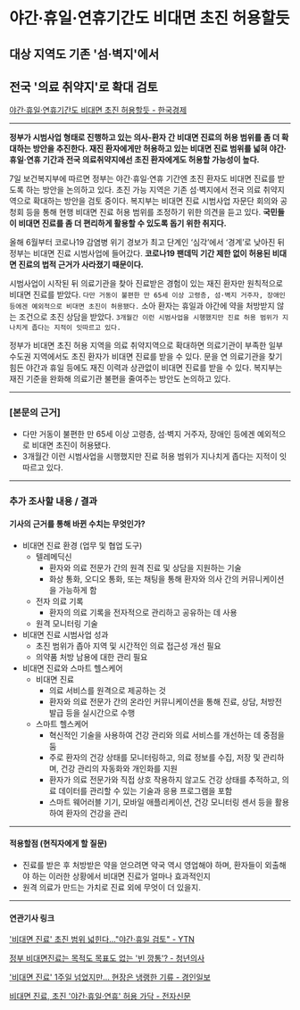 # 야간·휴일·연휴기간도 비대면 초진 허용할듯
## 대상 지역도 기존 '섬·벽지'에서
## 전국 '의료 취약지'로 확대 검토
[야간·휴일·연휴기간도 비대면 초진 허용할듯 - 한국경제](https://n.news.naver.com/article/newspaper/015/0004889139?date=20230908 "야간·휴일·연휴기간도 비대면 초진 허용할듯")

---

**정부가 시범사업 형태로 진행하고 있는 의사-환자 간 비대면 진료의 허용 범위를 좀 더 확대하는 방안을 추진한다. 재진 환자에게만 허용하고 있는 비대면 진료 범위를 넓혀 야간·휴일·연휴 기간과 전국 의료취약지에선 초진 환자에게도 허용할 가능성이 높다.**

7일 보건복지부에 따르면 정부는 야간·휴일·연휴 기간엔 초진 환자도 비대면 진료를 받도록 하는 방안을 논의하고 있다. 초진 가능 지역은 기존 섬·벽지에서 전국 의료 취약지역으로 확대하는 방안을 검토 중이다. 복지부는 비대면 진료 시범사업 자문단 회의와 공청회 등을 통해 현행 비대면 진료 허용 범위를 조정하기 위한 의견을 듣고 있다. **국민들이 비대면 진료를 좀 더 편리하게 활용할 수 있도록 돕기 위한 취지다.**

올해 6월부터 코로나19 감염병 위기 경보가 최고 단계인 ‘심각’에서 ‘경계’로 낮아진 뒤 정부는 비대면 진료 시범사업에 들어갔다. **코로나19 팬데믹 기간 제한 없이 허용된 비대면 진료의 법적 근거가 사라졌기 때문이다.**

시범사업이 시작된 뒤 의료기관을 찾아 진료받은 경험이 있는 재진 환자만 원칙적으로 비대면 진료를 받았다. `다만 거동이 불편한 만 65세 이상 고령층, 섬·벽지 거주자, 장애인 등에겐 예외적으로 비대면 초진이 허용됐다.` 소아 환자는 휴일과 야간에 약을 처방받지 않는 조건으로 초진 상담을 받았다. `3개월간 이런 시범사업을 시행했지만 진료 허용 범위가 지나치게 좁다는 지적이 잇따르고 있다.`

정부가 비대면 초진 허용 지역을 의료 취약지역으로 확대하면 의료기관이 부족한 일부 수도권 지역에서도 초진 환자가 비대면 진료를 받을 수 있다. 문을 연 의료기관을 찾기 힘든 야간과 휴일 등에도 재진 이력과 상관없이 비대면 진료를 받을 수 있다. 복지부는 재진 기준을 완화해 의료기관 불편을 줄여주는 방안도 논의하고 있다.


---

### [본문의 근거] 
* 다만 거동이 불편한 만 65세 이상 고령층, 섬·벽지 거주자, 장애인 등에겐 예외적으로 비대면 초진이 허용됐다.
* 3개월간 이런 시범사업을 시행했지만 진료 허용 범위가 지나치게 좁다는 지적이 잇따르고 있다.

---

### 추가 조사할 내용 / 결과 
#### 기사의 근거를 통해 바뀐 수치는 무엇인가?
* 비대면 진료 환경 (업무 및 협업 도구)
    * 텔레메딕신
        *  환자와 의료 전문가 간의 원격 진료 및 상담을 지원하는 기술
        * 화상 통화, 오디오 통화, 또는 채팅을 통해 환자와 의사 간의 커뮤니케이션을 가능하게 함
    * 전자 의료 기록
        * 환자의 의료 기록을 전자적으로 관리하고 공유하는 데 사용
    * 원격 모니터링 기술
* 비대면 진료 시범사업 성과
    * 초진 범위가 좁아 지역 및 시간적인 의료 접근성 개선 필요
    * 의약품 처방 남용에 대한 관리 필요
* 비대면 진료와 스마트 헬스케어 
    * 비대면 진료
        *  의료 서비스를 원격으로 제공하는 것
        * 환자와 의료 전문가 간의 온라인 커뮤니케이션을 통해 진료, 상담, 처방전 발급 등을 실시간으로 수행
    * 스마트 헬스케어 
        * 혁신적인 기술을 사용하여 건강 관리와 의료 서비스를 개선하는 데 중점을 둠
        * 주로 환자의 건강 상태를 모니터링하고, 의료 정보를 수집, 저장 및 관리하며, 건강 관리의 자동화와 개인화를 지원
        * 환자가 의료 전문가와 직접 상호 작용하지 않고도 건강 상태를 추적하고, 의료 데이터를 관리할 수 있는 기술과 응용 프로그램을 포함
        * 스마트 웨어러블 기기, 모바일 애플리케이션, 건강 모니터링 센서 등을 활용하여 환자의 건강을 관리

---

#### 적용할점 (현직자에게 할 질문)
* 진료를 받은 후 처방받은 약을 얻으려면 약국 역시 영업해야 하며, 환자들이 외출해야 하는 이러한 상황에서 비대면 진료가 얼마나 효과적인지
* 원격 의료가 만드는 가치로 진료 외에 무엇이 더 있을지.
--- 
#### 연관기사 링크

['비대면 진료' 초진 범위 넓힌다..."야간·휴일 검토" - YTN](https://www.ytn.co.kr/_ln/0103_202309071806576060)

[정부 비대면진료는 목적도 목표도 없는 '빈 깡통'? - 청년의사](http://www.docdocdoc.co.kr/news/articleView.html?idxno=3009338)

['비대면 진료' 1주일 넘었지만… 현장은 냉랭한 기류 - 경인일보](http://m.kyeongin.com/view.php?key=20230907010001272)

[비대면 진료, 초진 '야간·휴일·연휴' 허용 가닥 - 전자신문](https://www.etnews.com/20230907000364)
